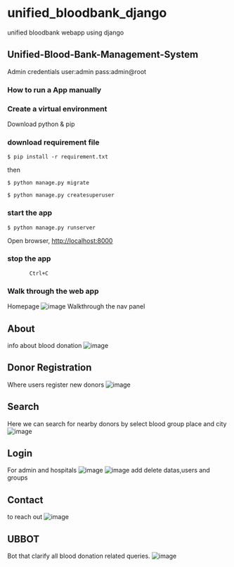 # unified_bloodbank_django
unified bloodbank webapp using django
## Unified-Blood-Bank-Management-System

Admin credentials 
user:admin
pass:admin@root
### How to run a App manually

### Create a virtual environment 

Download python & pip

### download requirement file

```$ pip install -r requirement.txt```

then 

```$ python manage.py migrate```

```$ python manage.py createsuperuser```

### start the app

```$ python manage.py runserver```

Open browser, <http://localhost:8000>

### stop the app

           Ctrl+C

### Walk through the web app
Homepage
![image](https://user-images.githubusercontent.com/39452651/167288621-d187d47a-1d66-485b-ad84-58c31a5b105e.png)
Walkthrough the nav panel
## About
info about blood donation
![image](https://user-images.githubusercontent.com/39452651/167288703-4f93906f-c12f-494e-8703-c824e35a446b.png)

## Donor Registration
Where users register new donors
![image](https://user-images.githubusercontent.com/39452651/167288743-1c7bb552-b4b3-4557-a5ce-862214b23e9f.png)

## Search
Here we can search for nearby donors by select blood group place and city
![image](https://user-images.githubusercontent.com/39452651/167288815-d41426fc-67a5-48d8-8619-b241c0c3e0a4.png)

## Login
For admin and hospitals
![image](https://user-images.githubusercontent.com/39452651/167288839-2b675bbe-0fdc-488f-b157-f9d25fdb4738.png)
![image](https://user-images.githubusercontent.com/39452651/167288873-36c96f02-dec2-437f-8f6b-3d2fd64fc9fd.png)
add delete datas,users and groups

## Contact
to reach out 
![image](https://user-images.githubusercontent.com/39452651/167288909-42f3f466-34ac-4151-9e9e-5762efa5ab6d.png)

## UBBOT
Bot that clarify all blood donation related queries.
![image](https://user-images.githubusercontent.com/39452651/167288953-27ecc350-245d-4a69-98fc-7aa48e67b549.png)
